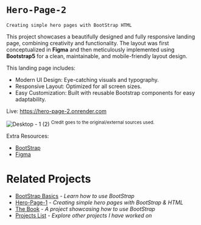 # `Hero-Page-2`

`Creating simple hero pages with BootStrap HTML`

This project showcases a beautifully designed and fully responsive landing page, combining creativity and functionality. The layout was first conceptualized in **Figma** and then meticulously implemented using **Bootstrap5** for a clean, maintainable, and mobile-friendly layout design.

This landing page includes:

- Modern UI Design: Eye-catching visuals and typography.
- Responsive Layout: Optimized for all screen sizes.
- Easy Customization: Built with reusable Bootstrap components for easy adaptability.

Live: https://hero-page-2.onrender.com

![Desktop - 1 (2)](https://github.com/user-attachments/assets/5cdf8c31-915d-4ac0-99cb-0b07b8dc154a)
<sup>Credit goes to the original/external sources used.</sup>

Extra Resources:
- [BootStrap](https://getbootstrap.com/)
- [Figma](https://www.figma.com/)

# Related Projects

- [BootStrap Basics](https://github.com/TylrPopcorn/Bootstrap-Basics) - _Learn how to use BootStrap_
- [Hero-Page-1](https://github.com/TylrPopcorn/Hero-Page-1) - _Creating simple hero pages with BootStrap & HTML_
- [The Book](https://github.com/TylrPopcorn/The-Book) - _A project showcasing how to use BootStrap_
- [Projects List](https://github.com/TylrPopcorn/Projects-List) - _Explore other projects I have worked on_
